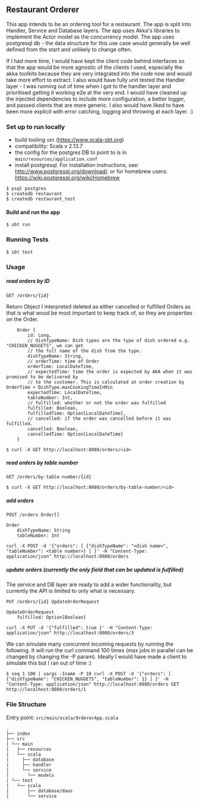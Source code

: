 ## Restaurant Orderer

This app intends to be an ordering tool for a restaurant.
The app is split into Handler, Service and Database layers. The app uses Akka's libraries to implement the Actor model as the concurrency model.
The app uses postgresql db - the data structure for this use case would generally be well defined from the start and unlikely to change often. 

If I had more time, I would have kept the client code behind interfaces so that the app would be more agnostic of the clients I used, especially the akka toolkits because they are very integrated into the code now and would take more effort to extract. I also would have fully unit tested the Handler layer - I was running out of time when I got to the handler layer and prioritised getting it working e2e at the very end. I would have cleaned up the injected dependencies to include more configuration, a better logger, and passed clients that are more generic. I also would have liked to have been more explicit with error catching, logging and throwing at each layer. :)

### Set up to run locally

- build tooling  `sbt` (https://www.scala-sbt.org)
- compatibility: Scala v 2.13.7
- the config for the postgres DB to point to is in `main/resources/application.conf`
- install postgresql. For installation instructions, see: http://www.postgresql.org/download/. or for homebrew users: https://wiki.postgresql.org/wiki/Homebrew

```
$ psql postgres
$ createdb restaurant
$ createdb restaurant_test
````

#### Build and run the app

```
$ sbt run
```

### Running Tests

```
$ sbt test
```

### Usage

##### read orders by ID

`GET /orders/{id}`

Return Object
I interpreted deleted as either cancelled or fulfilled Orders as that is what woud be most important to keep track of, so they are properties on the Order.
```
    Order {
        id: Long,
        // dishTypeName: Dish types are the type of dish ordered e.g. "CHICKEN_NUGGETS", we can get
        // the full name of the dish from the type.
        dishTypeName: String, 
        // orderTime: time of Order
        orderTime: LocalDateTime,
        // expectedTime: time the order is expected by AKA when it was promised to be delivered by
        // to the customer. This is calculated at order creation by OrderTime + DishType.maxCookingTimeInMin
        expectedTime: LocalDateTime,
        tableNumber: Int,
        // fulfilled: whether or not the order was fulfilled
        fulfilled: Boolean,
        fulfilledTime: Option[LocalDateTime],
        // cancelled: if the order was cancelled before it was fulfilled.
        cancelled: Boolean,
        cancelledTime: Option[LocalDateTime]
    }
```

```
$ curl -X GET http://localhost:8080/orders/<id>

```

##### read orders by table number

`GET /orders/by-table-number/{id}`

```
$ curl -X GET http://localhost:8080/orders/by-table-number/<id>

```

##### add orders

```
POST /orders Order[]

Order
    dishTypeName: String
    tableNumber: Int
```

```
curl -X POST -d '{"orders": [ {"dishTypeName": "<dish name>", "tableNumber": <table number>} ] }' -H "Content-Type: application/json" http://localhost:8080/orders
```

##### update orders (currently the only field that can be updated is fulfilled)

The service and DB layer are ready to add a wider functionality, but currently the API is limited to only
what is necessary.

```
PUT /orders/{id} UpdateOrderRequest

UpdateOrderRequest
    fulfilled: Option[Boolean]
```

```
curl -X PUT -d '{"fulfilled": true }' -H "Content-Type: application/json" http://localhost:8080/orders/3
```


We can simulate many concurrent incoming requests by running the following. It will run the curl command 100 times (max jobs in parallel can be changed by changing the -P param). Ideally I would have made a client to simulate this but I ran out of time :)

```
$ seq 1 100 | xargs -Iname -P 10 curl -X POST -d '{"orders": [ {"dishTypeName": "CHICKEN_NUGGETS", "tableNumber": 1} ] }' -H "Content-Type: application/json" http://localhost:8080/orders GET http://localhost:8080/orders/1 
```

### File Structure
Entry point: `src/main/scala/OrdererApp.scala`

```
.
├── index
├── src
| └── main
|   ├── resources
|   └── scala
|     ├── database
|     ├── handler
|     └── service
|       └── models
| └── test
|   └── scala
|       ├── database/daos
|       └── service
```